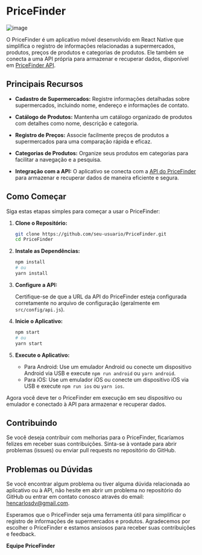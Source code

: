 # PriceFinder 

![image](https://github.com/carloshendvpm/pricefinder_frontend/assets/80500801/66efb508-8bfc-48d5-9151-a6950af3726e)

O PriceFinder é um aplicativo móvel desenvolvido em React Native que simplifica o registro de informações relacionadas a supermercados, produtos, preços de produtos e categorias de produtos. Ele também se conecta a uma API própria para armazenar e recuperar dados, disponível em [PriceFinder API](https://github.com/carloshendvpm/PriceFinder_api).

## Principais Recursos

- **Cadastro de Supermercados:** Registre informações detalhadas sobre supermercados, incluindo nome, endereço e informações de contato.

- **Catálogo de Produtos:** Mantenha um catálogo organizado de produtos com detalhes como nome, descrição e categoria.

- **Registro de Preços:** Associe facilmente preços de produtos a supermercados para uma comparação rápida e eficaz.

- **Categorias de Produtos:** Organize seus produtos em categorias para facilitar a navegação e a pesquisa.

- **Integração com a API:** O aplicativo se conecta com a [API do PriceFinder](https://github.com/carloshendvpm/PriceFinder_api) para armazenar e recuperar dados de maneira eficiente e segura.

## Como Começar

Siga estas etapas simples para começar a usar o PriceFinder:

1. **Clone o Repositório:**

   ```bash
   git clone https://github.com/seu-usuario/PriceFinder.git
   cd PriceFinder
   ```

2. **Instale as Dependências:**

   ```bash
   npm install
   # ou
   yarn install
   ```

3. **Configure a API:**

   Certifique-se de que a URL da API do PriceFinder esteja configurada corretamente no arquivo de configuração (geralmente em `src/config/api.js`).

4. **Inicie o Aplicativo:**

   ```bash
   npm start
   # ou
   yarn start
   ```

5. **Execute o Aplicativo:**

   - Para Android: Use um emulador Android ou conecte um dispositivo Android via USB e execute `npm run android` ou `yarn android`.
   - Para iOS: Use um emulador iOS ou conecte um dispositivo iOS via USB e execute `npm run ios` ou `yarn ios`.

Agora você deve ter o PriceFinder em execução em seu dispositivo ou emulador e conectado à API para armazenar e recuperar dados.

## Contribuindo

Se você deseja contribuir com melhorias para o PriceFinder, ficaríamos felizes em receber suas contribuições. Sinta-se à vontade para abrir problemas (issues) ou enviar pull requests no repositório do GitHub.

## Problemas ou Dúvidas

Se você encontrar algum problema ou tiver alguma dúvida relacionada ao aplicativo ou à API, não hesite em abrir um problema no repositório do GitHub ou entrar em contato conosco através do email: [hencarlosdv@gmail.com](mailto:hencarlosdv@gmail.com).



Esperamos que o PriceFinder seja uma ferramenta útil para simplificar o registro de informações de supermercados e produtos. Agradecemos por escolher o PriceFinder e estamos ansiosos para receber suas contribuições e feedback.

**Equipe PriceFinder**
